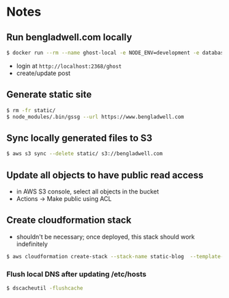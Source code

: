# Notes

## Run bengladwell.com locally

```sh
$ docker run --rm --name ghost-local -e NODE_ENV=development -e database__connection__filename='/var/lib/ghost/content/data/ghost.db' -p 2368:2368 -v $PWD/data/:/var/lib/ghost/content/data/ -v $PWD/content/images/:/var/lib/ghost/content/images/ ghost:5
```

* login at `http://localhost:2368/ghost`
* create/update post

## Generate static site

```sh
$ rm -fr static/
$ node_modules/.bin/gssg --url https://www.bengladwell.com
```

## Sync locally generated files to S3

```sh
$ aws s3 sync --delete static/ s3://bengladwell.com
```

## Update all objects to have public read access

* in AWS S3 console, select all objects in the bucket
* Actions -> Make public using ACL

## Create cloudformation stack

* shouldn't be necessary; once deployed, this stack should work indefinitely

```sh
$ aws cloudformation create-stack --stack-name static-blog  --template-body file://cloudformation/static-blog.yaml --parameters ParameterKey=BucketName,ParameterValue=bengladwell.com ParameterKey=DomainName,ParameterValue=bengladwell.com ParameterKey=HostedZoneId,ParameterValue=Z04446873P9XH28194IOF
```


### Flush local DNS after updating /etc/hosts

```sh
$ dscacheutil -flushcache
```

